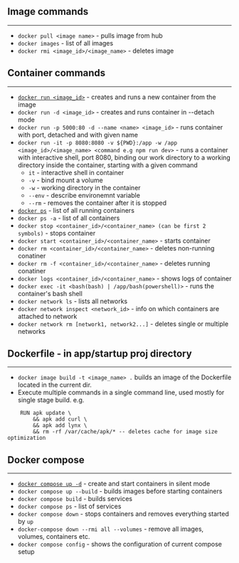 ## Image commands

___

-   `docker pull <image name>` - pulls image from hub
-   `docker images` - list of all images
-   `docker rmi <image_id>/<image_name>` - deletes image

## Container commands

___

-   [`docker run <image_id>`](https://docs.docker.com/engine/reference/commandline/run/) - creates and runs a new container from the image
-   `docker run -d <image_id>` - creates and runs container in --detach mode
-   `docker run -p 5000:80 -d --name <name> <image_id>` - runs container with port, detached and with given name
-   `docker run -it -p 8080:8080 -v ${PWD}:/app -w /app <image_id>/<image_name> <command e.g npm run dev>` - runs a container with interactive shell, port 8080,  binding our work directory to a working directory inside the container, starting with a given command
    -   `it` - interactive shell in container
    -   `-v` - bind mount a volume
    -   `-w` - working directory in the container
    -   `--env` - describe environemnt variable
    -   `--rm` - removes the container after it is stopped
-   [`docker ps`](https://docs.docker.com/engine/reference/commandline/ps/) - list of all running containers
-   `docker ps -a` - list of all containers
-   `docker stop <container_id>/<container_name> (can be first 2 symbols)` - stops container
-   `docker start <container_id>/<container_name>` - starts container
-   `docker rm <container_id>/<container_name>` - deletes non-running conatiner
-   `docker rm -f <container_id>/<container_name>` - deletes running conatiner
-   `docker logs <container_id>/<container_name>` - shows logs of container
-   `docker exec -it <bash(bash) | /app/bash(powershell)>` - runs the container's bash shell
-   `docker network ls` - lists all networks
-   `docker network inspect <network_id>` - info on which containers are attached to network
-   `docker network rm [network1, network2...]` - deletes single or multiple networks

## Dockerfile - in app/startup proj directory

___


-   `docker image build -t <image_name> .` builds an image of the Dockerfile located in the current dir.
-   Execute multiple commands in a single command line, used mostly for single stage build. e.g.
```
    RUN apk update \
        && apk add curl \
        && apk add lynx \
        && rm -rf /var/cache/apk/* -- deletes cache for image size optimization
```

## Docker compose

___


-   [`docker compose up -d`](https://docs.docker.com/engine/reference/commandline/compose_up/) - create and start containers in silent mode
-   `docker compose up --build` - builds images before starting containers
-   `docker compose build` - builds services
-   `docker compose ps` - list of services
-   `docker compose down` - stops containers and removes everything started by `up`
-   `docker-compose down --rmi all --volumes` - remove all images, volumes, containers etc.
-   `docker compose config` - shows the configuration of current compose setup